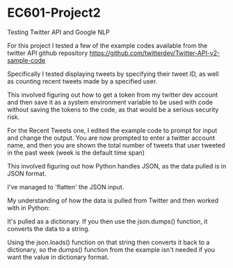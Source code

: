 # EC601-Project2
Testing Twitter API and Google NLP

For this project I tested a few of the example codes available from the twitter API github repository
https://github.com/twitterdev/Twitter-API-v2-sample-code

Specifically I tested displaying tweets by specifying their tweet ID, as well as counting recent tweets made by a specified user.

This involved figuring out how to get a token from my twitter dev account and then save it as a system environment variable to be used with code without saving the tokens to the code, as that would be a serious security risk.

For the Recent Tweets one, I edited the example code to prompt for input and change the output.
You are now prompted to enter a twitter account name, and then you are shown the total number of tweets that user tweeted in the past week (week is the default time span)

This involved figuring out how Python handles JSON, as the data pulled is in JSON format.

I've managed to 'flatten' the JSON input.

My understanding of how the data is pulled from Twitter and then worked with in Python:

It's pulled as a dictionary. If you then use the json.dumps() function, it converts the data to a string.

Using the json.loads() function on that string then converts it back to a dictionary, so the dumps() function from the example isn't needed if you want the
value in dictionary format.

